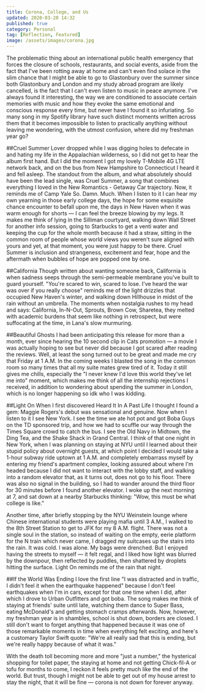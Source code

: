 ```yaml
---
title: Corona, College, and Us
updated: 2020-03-20 14:32
published: true
category: Personal
tag: [Reflection, Featured]
image: /assets/images/corona.jpg
---
```


The problematic thing about an international public health emergency that forces the closure of schools, restaurants, and social events, aside from the fact that I've been rotting away at home and can't even find solace in the slim chance that I might be able to go to Glastonbury over the summer since both Glastonbury and London and my study abroad program are likely cancelled, is the fact that I can't even listen to music in peace anymore. I've always found it interesting, the way we are conditioned to associate certain memories with music and how they evoke the same emotional and conscious response every time, but never have I found it so infuriating. So many song in my Spotify library have such distinct moments written across them that it becomes impossible to listen to practically anything without leaving me wondering, with the utmost confusion, where did my freshman year go?

##Cruel Summer
Lover dropped while I was digging holes to defecate in and hating my life in the Appalachian wilderness, so I did not get to hear the album first hand. But I did the moment I got my lovely T-Mobile 4G LTE network back, and on the bus from New Hampshire to Connecticut I heard it and fell asleep. The standout from the album, and what absolutely should have been the lead single, was Cruel Summer, a song that combines everything I loved in the New Romantics - Getaway Car trajectory.  Now, it reminds me of Camp Yale So. Damn. Much. When I listen to it I can hear my own yearning in those early college days, the hope for some exquisite chance encounter to befall upon me, the days in New Haven when it was warm enough for shorts — I can feel the breeze blowing by my legs. It makes me think of lying in the Silliman courtyard, walking down Wall Street for another info session, going to Starbucks to get a venti water and keeping the cup for the whole month because it had a straw, sitting in the common room of people whose world views you weren't sure aligned with yours and yet, at that moment, you were just happy to be there. Cruel Summer is inclusion and strangeness, excitement and fear, hope and the aftermath when bubbles of hope are popped one by one.

##California
Though written about wanting someone back, California is when sadness seeps through the semi-permeable membrane you've built to guard yourself. "You're scared to win, scared to lose. I've heard the war was over if you really choose" reminds me of the light drizzles that occupied New Haven's winter, and walking down Hillhouse in midst of the rain without an umbrella. The moments when nostalgia rushes to my head and says: California, In-N-Out, Sprouts, Brown Cow, Sharetea, they melted with academic burdens that seem like nothing in retrospect, but were suffocating at the time, in Lana's slow murmuring.

##Beautiful Ghosts
I had been anticipating this release for more than a month, ever since hearing the 10 second clip in Cats promotion — a movie I was actually hoping to see but never did because I got scared after reading the reviews. Well, at least the song turned out to be great and made me cry that Friday at 1 A.M. In the coming weeks I blasted the song in the common room so many times that all my suite mates grew tired of it. Today it still gives me chills, especially the "I never knew I'd love this world they've let me into" moment, which makes me think of all the internship rejections I received, in addition to wondering about spending the summer in London, which is no longer happening so idk who I was kidding.

##Light On
When I first discovered Heard It In A Past Life I thought I found a gem: Maggie Rogers's debut was sensational and genuine. Now when I listen to it I see New York. I see the time we ate hot pot and got Boba Guys on the TD sponsored trip, and how we had to scuffle our way through the Times Square crowd to catch the bus. I see the Old Navy in Midtown, the Ding Tea, and the Shake Shack in Grand Central. I think of that one night in New York, when I was planning on staying at NYU until I learned about their stupid policy about overnight guests, at which point I decided I would take a 1-hour subway ride uptown at 1 A.M. and completely embarrass myself by entering my friend's apartment complex, looking assured about where I'm headed because I did not want to interact with the lobby staff, and walking into a random elevator that, as it turns out, does not go to his floor. There was also no signal in the building, so I had to wander around the third floor for 30 minutes before I found another elevator. I woke up the next morning at 7, and sat down at a nearby Starbucks thinking: "Wow, this must be what college is like."

Another time, after briefly stopping by the NYU Weinstein lounge where Chinese international students were playing mafia until 3 A.M., I walked to the 8th Street Station to get to JFK for my 8 A.M. flight. There was not a single soul in the station, so instead of waiting on the empty, eerie platform for the N train which never came, I dragged my suitcases up the stairs into the rain. It was cold. I was alone. My bags were drenched. But I enjoyed having the streets to myself — it felt regal, and I liked how light was blurred by the downpour, then reflected by puddles, then shattered by droplets hitting the surface. Light On reminds me of the rain that night.

##If the World Was Ending
I love the first line "I was distracted and in traffic, I didn't feel it when the earthquake happened" because I don't feel earthquakes when I'm in cars, except for that one time when I did, after which I drove to Urban Outfitters and got boba. The song makes me think of staying at friends' suite until late, watching them dance to Super Bass, eating McDonald's and getting stomach cramps afterwards. Now, however, my freshman year is in shambles, school is shut down, borders are closed. I still don't want to forget anything that happened because it was one of those remarkable moments in time when everything felt exciting, and here's a customary Taylor Swift quote: "We're all really sad that this is ending, but we're really happy because of what it was."

With the death toll becoming more and more "just a number," the hysterical shopping for toilet paper, the staying at home and not getting Chick-fil-A or tofu for months to come, I reckon it feels pretty much like the end of the world. But trust, though I might not be able to get out of my house arrest to stay the night, that it will be fine — corona is not down for forever anyway.
